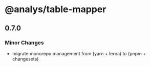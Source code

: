 # @analys/table-mapper

## 0.7.0

### Minor Changes

- migrate monorepo management from (yarn + lerna) to (pnpm + changesets)
